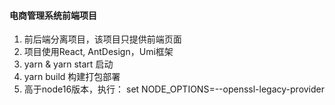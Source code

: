 #### 电商管理系统前端项目
1. 前后端分离项目，该项目只提供前端页面
2. 项目使用React, AntDesign，Umi框架
3. yarn & yarn start 启动
4. yarn build 构建打包部署
5. 高于node16版本，执行： 
   set NODE_OPTIONS=--openssl-legacy-provider
